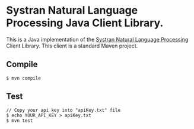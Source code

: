 # Systran Natural Language Processing Java Client Library.
This is a Java implementation of the [Systran Natural Language Processing](https://api-platform-stag.systran.net/reference/nlp) Client Library.
This client is a standard Maven project.

## Compile

```
$ mvn compile
```

## Test

```
// Copy your api key into "apiKey.txt" file
$ echo YOUR_API_KEY > apiKey.txt
$ mvn test
```
